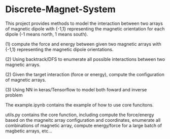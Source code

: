 # Discrete-Magnet-System
This project provides methods to model the interaction between two arrays of magnetic dipole with {-1,1} representing the magnetic orientation for each dipole (-1 means north, 1 means south). 

(1) compute the force and energy between given two magnetic arrays with {-1,1} representing the magnetic dipole orientations.

(2) Using backtrack/DFS to enumerate all possible interactions between two magnetic arrays.

(2) Given the target interaction (force or energy), compute the configuration of magnetic arrays.

(3) Using NN in keras/Tensorflow to model both foward and inverse problem

The example.ipynb contains the example of how to use core funcitons.

utils.py contains the core function, including compute the force/energy based on the magneitc array configuration and coordinates, enumerate all combinations of magnetic array, compute energy/force for a large batch of magbetic arrays, etc...
